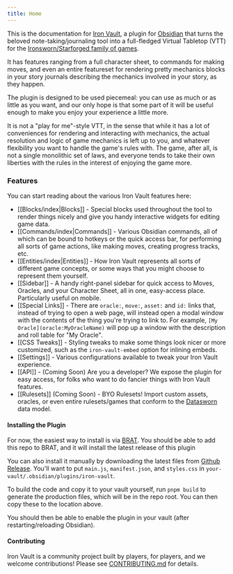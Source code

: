 ```yaml
---
title: Home
---
```

This is the documentation for [Iron Vault](https://github.com/iron-vault-plugin/iron-vault), a plugin for [Obsidian](https://obsidian.md) that turns the beloved note-taking/journaling tool into a full-fledged Virtual Tabletop (VTT) for the [Ironsworn/Starforged family of games](https://ironswornrpg.com).

It has features ranging from a full character sheet, to commands for making moves, and even an entire featureset for rendering pretty mechanics blocks in your story journals describing the mechanics involved in your story, as they happen.

The plugin is designed to be used piecemeal: you can use as much or as little as you want, and our only hope is that some part of it will be useful enough to make you enjoy your experience a little more.

It is not a "play for me"-style VTT, in the sense that while it has a lot of conveniences for rendering and interacting with mechanics, the actual resolution and logic of game mechanics is left up to you, and whatever flexibility you want to handle the game's rules with. The game, after all, is not a single monolithic set of laws, and everyone tends to take their own liberties with the rules in the interest of enjoying the game more.

### Features

You can start reading about the various Iron Vault features here:

* [[Blocks/index|Blocks]] - Special blocks used throughout the tool to render things nicely and give you handy interactive widgets for editing game data.
* [[Commands/index|Commands]] - Various Obsidian commands, all of which can be bound to hotkeys or the quick access bar, for performing all sorts of game actions, like making moves, creating progress tracks, etc.
* [[Entities/index|Entities]] - How Iron Vault represents all sorts of different game concepts, or some ways that you might choose to represent them yourself.
* [[Sidebar]] - A handy right-panel sidebar for quick access to Moves, Oracles, and your Character Sheet, all in one, easy-access place. Particularly useful on mobile.
* [[Special Links]] - There are `oracle:`, `move:`, `asset:` and `id:` links that, instead of trying to open a web page, will instead open a modal window with the contents of the thing you're trying to link to. For example, `[My Oracle](oracle:MyOracleName)` will pop up a window with the description and roll table for "My Oracle".
* [[CSS Tweaks]] - Styling tweaks to make some things look nicer or more customized, such as the `iron-vault-embed` option for inlining embeds.
* [[Settings]] - Various configurations available to tweak your Iron Vault experience.
* [[API]] - (Coming Soon) Are you a developer? We expose the plugin for easy access, for folks who want to do fancier things with Iron Vault features.
* [[Rulesets]] (Coming Soon) - BYO Rulesets! Import custom assets, oracles, or even entire rulesets/games that conform to the [Datasworn](https://github.com/rsek/datasworn) data model.

#### Installing the Plugin

For now, the easiest way to install is via [BRAT](https://tfthacker.com/brat-plugins). You should be able to add this repo to BRAT, and it will install the latest release of this plugin

You can also install it manually by downloading the latest files from [Github Release](https://github.com/iron-vault-plugin/iron-vault/releases/latest). You'll want to put `main.js`, `manifest.json`, and `styles.css` in `your-vault/.obsidian/plugins/iron-vault`.

To build the code and copy it to your vault yourself, run `pnpm build` to generate the production files, which will be in the repo root. You can then copy these to the location above.

You should then be able to enable the plugin in your vault (after restarting/reloading Obsidian).

#### Contributing

Iron Vault is a community project built by players, for players, and we welcome contributions! Please see [CONTRIBUTING.md](https://github.com/iron-vault-plugin/iron-vault/blob/main/README.md) for details.